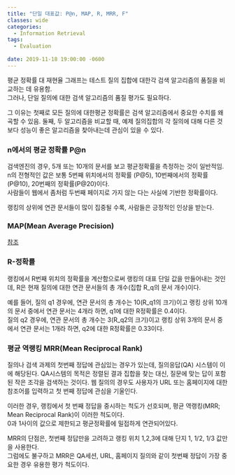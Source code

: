 ```yaml
---
title: "단일 대표값: P@n, MAP, R, MRR, F"
classes: wide
categories:
  - Information Retrieval
tags:
  - Evaluation
  
date: 2019-11-18 19:00:00 -0600
---
```



평균 정확률 대 재현율 그래프는 테스트 질의 집합에 대한각  검색 알고리즘의 품질을 비교하는 데 유용함.  
그러나, 단일 질의에 대한 검색 알고리즘의 품질 평가도 필요하다.  

그 이유는 첫째로 모든 질의에 대한평균  정확률은 검색 알고리즘에서 중요한 수치를 왜곡할 수 있음.
둘째, 두 알고리즘을 비교할 때, 예제 질의집합의 각 질의에 대해 다른 것보다 성능이 좋은 알고리즘을 찾아내는데 관심이 있을 수 있다. 

### n에서의 평균 정확률 P@n

검색엔진의 경우, 5개 또는 10개의 문서를 보고 평균정확률을 측정하는 것이 일반적임.  
n의 전형적인 값은 보통 5번째 위치에서의 정확률 (P@5), 10번째에서의 정확률(P@10), 20번째의 정확률(P@20)이다.  
사람들이 웹에서 좀처럼 두번째 페이지로 가지 않는 다는 사실에 기반한 정확률이다.  

랭킹의 상위에 연관 문서들이 많이 집중될 수록, 사람들은 긍정적인 인상을 받는다.

### MAP(Mean Average Precision)

[참조](https://helloyjam.github.io/information%20retrieval/mean-average-precision/)

### R-정확률

랭킹에서 R번째 위치의 정확률을 계산함으로써 랭킹의 대표 단일 값을 만들어내는 것인데, R은 현재 질의에 대한 연관 문서들의 총 개수(집합 R_q의 문서 개수)이다.  

예를 들어, 질의 q1 경우에, 연관 문서의 총 개수는 10(R_q1의 크기)이고 랭킹 상위 10개의 문서 중에서 연관 문서는 4개라 하면, q1에 대한 R정확률은 0.4이다.  
질의 q2 경우에, 연관 문서의 총 개수는 3(R_q2의 크기)이고 랭킹 상위 3개의 문서 중에서 연관 문서는 1개라 하면, q2에 대한 R정확률은 0.33이다.

### 평균 역랭킹 MRR(Mean Reciprocal Rank)

질의나 검색 과제의 첫번째 정답에 관심있는 경우가 있는데, 질의응답(QA) 시스템이 이에 해당된다.
QA시스템의 목적은 정렬된 결과 집합을 찾는 대신, 질문에 맞는 답이 포함된 작은 조각을 검색하는 것이다.
웹 질의의 경우도 사용자가 URL 또는 홈페이지에 대한 참조어를 입력하고 첫 번째 정답에 관심을 기울인다.

이러한 경우, 랭킹에서 첫 번째 정답을 중시하는 척도가 선호되며, 평균 역랭킹(MRR; Mean Reciprocal Rank)이 이러한 척도이다.  
0과 1사이의 값으로 제한되고 평균정확률에 밀접하게 연관되어있다.  

MRR의 단점은, 첫번째 정답만을 고려하고 랭킹 위치 1,2,3에 대해 단지 1, 1/2, 1/3 값만을 사용한다.  
그럼에도 불구하고 MRR은 QA세션, URL, 홈페이지 질의와 같이 첫번째 정답이 가장 중요한 경우 유용한 평가 척도이다.
